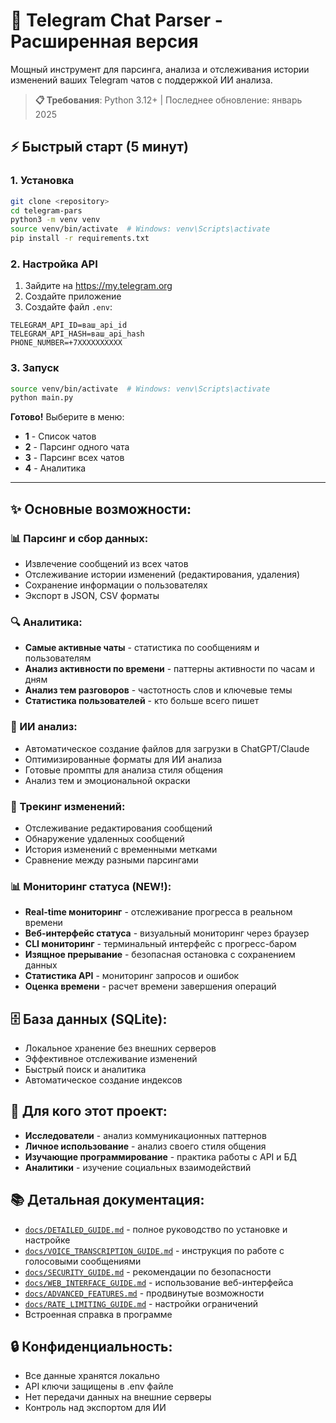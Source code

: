 # 🚀 Telegram Chat Parser - Расширенная версия

Мощный инструмент для парсинга, анализа и отслеживания истории изменений ваших Telegram чатов с поддержкой ИИ анализа.

> **📋 Требования**: Python 3.12+ | Последнее обновление: январь 2025

## ⚡ Быстрый старт (5 минут)

### 1. Установка
```bash
git clone <repository>
cd telegram-pars
python3 -m venv venv
source venv/bin/activate  # Windows: venv\Scripts\activate
pip install -r requirements.txt
```

### 2. Настройка API
1. Зайдите на https://my.telegram.org
2. Создайте приложение
3. Создайте файл `.env`:
```env
TELEGRAM_API_ID=ваш_api_id
TELEGRAM_API_HASH=ваш_api_hash
PHONE_NUMBER=+7XXXXXXXXXX
```

### 3. Запуск
```bash
source venv/bin/activate  # Windows: venv\Scripts\activate
python main.py
```

**Готово!** Выберите в меню:
- **1** - Список чатов
- **2** - Парсинг одного чата
- **3** - Парсинг всех чатов
- **4** - Аналитика

---

## ✨ Основные возможности:

### 📊 Парсинг и сбор данных:
- Извлечение сообщений из всех чатов
- Отслеживание истории изменений (редактирования, удаления)
- Сохранение информации о пользователях
- Экспорт в JSON, CSV форматы

### 🔍 Аналитика:
- **Самые активные чаты** - статистика по сообщениям и пользователям
- **Анализ активности по времени** - паттерны активности по часам и дням
- **Анализ тем разговоров** - частотность слов и ключевые темы
- **Статистика пользователей** - кто больше всего пишет

### 🤖 ИИ анализ:
- Автоматическое создание файлов для загрузки в ChatGPT/Claude
- Оптимизированные форматы для ИИ анализа
- Готовые промпты для анализа стиля общения
- Анализ тем и эмоциональной окраски

### 📝 Трекинг изменений:
- Отслеживание редактирования сообщений
- Обнаружение удаленных сообщений
- История изменений с временными метками
- Сравнение между разными парсингами

### 📊 Мониторинг статуса (NEW!):
- **Real-time мониторинг** - отслеживание прогресса в реальном времени
- **Веб-интерфейс статуса** - визуальный мониторинг через браузер
- **CLI мониторинг** - терминальный интерфейс с прогресс-баром
- **Изящное прерывание** - безопасная остановка с сохранением данных
- **Статистика API** - мониторинг запросов и ошибок
- **Оценка времени** - расчет времени завершения операций

## 🗄️ База данных (SQLite):
- Локальное хранение без внешних серверов
- Эффективное отслеживание изменений
- Быстрый поиск и аналитика
- Автоматическое создание индексов

## 🎯 Для кого этот проект:
- **Исследователи** - анализ коммуникационных паттернов
- **Личное использование** - анализ своего стиля общения
- **Изучающие программирование** - практика работы с API и БД
- **Аналитики** - изучение социальных взаимодействий

## 📚 Детальная документация:
- [`docs/DETAILED_GUIDE.md`](docs/DETAILED_GUIDE.md) - полное руководство по установке и настройке
- [`docs/VOICE_TRANSCRIPTION_GUIDE.md`](docs/VOICE_TRANSCRIPTION_GUIDE.md) - инструкция по работе с голосовыми сообщениями
- [`docs/SECURITY_GUIDE.md`](docs/SECURITY_GUIDE.md) - рекомендации по безопасности
- [`docs/WEB_INTERFACE_GUIDE.md`](docs/WEB_INTERFACE_GUIDE.md) - использование веб-интерфейса
- [`docs/ADVANCED_FEATURES.md`](docs/ADVANCED_FEATURES.md) - продвинутые возможности
- [`docs/RATE_LIMITING_GUIDE.md`](docs/RATE_LIMITING_GUIDE.md) - настройки ограничений
- Встроенная справка в программе

## 🔒 Конфиденциальность:
- Все данные хранятся локально
- API ключи защищены в .env файле
- Нет передачи данных на внешние серверы
- Контроль над экспортом для ИИ